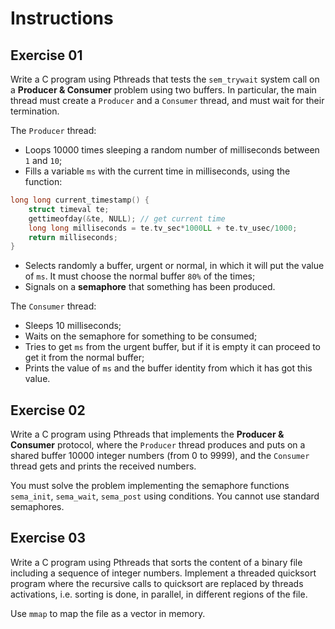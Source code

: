 # Instructions

## Exercise 01

Write a C program using Pthreads that tests the ```sem_trywait``` system call on a **Producer & Consumer** problem using two buffers. In particular, the main thread must create a ```Producer``` and a ```Consumer``` thread, and must wait for their termination.

The ```Producer``` thread:

- Loops 10000 times sleeping a random number of milliseconds between ```1``` and ```10```;
- Fills a variable ```ms``` with the current time in milliseconds, using the function:

```c
long long current_timestamp() {
    struct timeval te;
    gettimeofday(&te, NULL); // get current time
    long long milliseconds = te.tv_sec*1000LL + te.tv_usec/1000;
    return milliseconds;
}
```

- Selects randomly a buffer, urgent or normal, in which it will put the value of ```ms```. It must choose the normal buffer ```80%``` of the times;
- Signals on a **semaphore** that something has been produced.

The ```Consumer``` thread:

- Sleeps 10 milliseconds;
- Waits on the semaphore for something to be consumed;
- Tries to get ```ms``` from the urgent buffer, but if it is empty it can proceed to get it from the normal buffer;
- Prints the value of ```ms``` and the buffer identity from which it has got this value.

## Exercise 02

Write a C program using Pthreads that implements the **Producer & Consumer** protocol, where the ```Producer``` thread produces and puts on a shared buffer 10000 integer numbers (from 0 to 9999), and the ```Consumer``` thread gets and prints the received numbers.

You must solve the problem implementing the semaphore functions ```sema_init```, ```sema_wait```, ```sema_post``` using conditions. You cannot use standard semaphores.

## Exercise 03

Write a C program using Pthreads that sorts the content of a binary file including a sequence of integer numbers. Implement a threaded quicksort program where the recursive calls to quicksort are replaced by threads activations, i.e. sorting is done, in parallel, in different regions of the file.

Use ```mmap``` to map the file as a vector in memory.